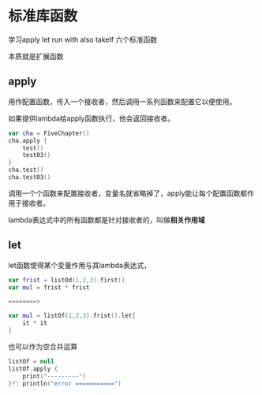 # 标准库函数

学习apply let run with also takeIf 六个标准函数

本质就是扩展函数

## apply

用作配置函数，传入一个接收者，然后调用一系列函数来配置它以便使用。

如果提供lambda给apply函数执行，他会返回接收者。

```kotlin
var cha = FiveChapter()
cha.apply { 
    test()
    test03()
}
cha.test()
cha.test03()
```

调用一个个函数来配置接收者，变量名就省略掉了，apply能让每个配置函数都作用于接收者。

lambda表达式中的所有函数都是针对接收者的，叫做**相关作用域**

##  let

let函数使得某个变量作用与其lambda表达式，

```kotlin
var frist = listOd(1,2,3).first()
var mul = frist * frist

========>

var mul = listOf(1,2,3).frist().let{
    it * it
}
```

也可以作为空合并运算

```kotlin
listOf = null
listOf.apply {
    print("---------")
}?: println("error ===========")
```



















